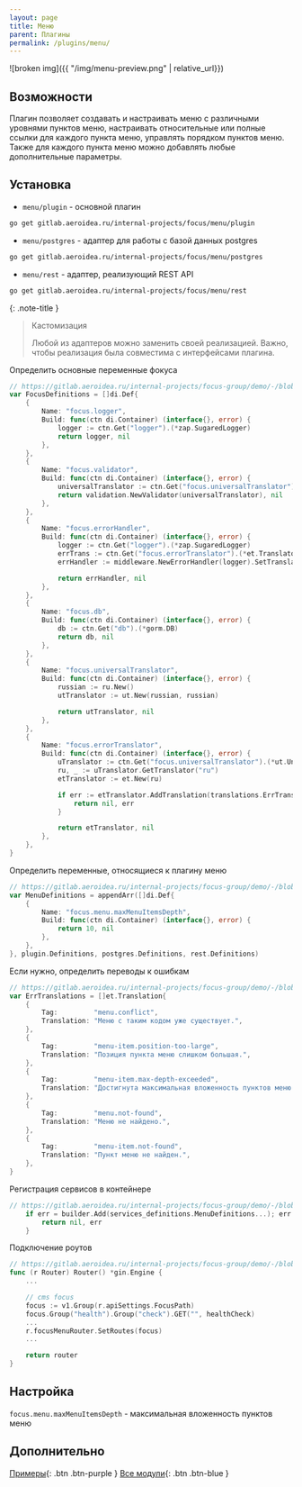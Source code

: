 ```yaml
---
layout: page
title: Меню
parent: Плагины
permalink: /plugins/menu/
---
```


![broken img]({{ "/img/menu-preview.png" | relative_url}})

## Возможности

Плагин позволяет создавать и настраивать меню с различными уровнями пунктов меню, настраивать относительные или полные ссылки для каждого пункта меню, управлять порядком пунктов меню. Также для каждого пункта меню можно добавлять любые дополнительные параметры.

## Установка

* `menu/plugin` - основной плагин

```bash
go get gitlab.aeroidea.ru/internal-projects/focus/menu/plugin
```

* `menu/postgres` - адаптер для работы с базой данных postgres

```bash
go get gitlab.aeroidea.ru/internal-projects/focus/menu/postgres
```

* `menu/rest` - адаптер, реализующий REST API

```bash
go get gitlab.aeroidea.ru/internal-projects/focus/menu/rest
```

{: .note-title }
> Кастомизация
>
> Любой из адаптеров можно заменить своей реализацией. Важно, чтобы реализация была совместима с интерфейсами плагина.

Определить основные переменные фокуса

```go
// https://gitlab.aeroidea.ru/internal-projects/focus-group/demo/-/blob/develop/internal/infrastructure/registry/services_definitions/focus.go#L17
var FocusDefinitions = []di.Def{
	{
		Name: "focus.logger",
		Build: func(ctn di.Container) (interface{}, error) {
			logger := ctn.Get("logger").(*zap.SugaredLogger)
			return logger, nil
		},
	},
	{
		Name: "focus.validator",
		Build: func(ctn di.Container) (interface{}, error) {
			universalTranslator := ctn.Get("focus.universalTranslator").(*ut.UniversalTranslator)
			return validation.NewValidator(universalTranslator), nil
		},
	},
	{
		Name: "focus.errorHandler",
		Build: func(ctn di.Container) (interface{}, error) {
			logger := ctn.Get("logger").(*zap.SugaredLogger)
			errTrans := ctn.Get("focus.errorTranslator").(*et.Translator)
			errHandler := middleware.NewErrorHandler(logger).SetTranslator(errTrans)

			return errHandler, nil
		},
	},
	{
		Name: "focus.db",
		Build: func(ctn di.Container) (interface{}, error) {
			db := ctn.Get("db").(*gorm.DB)
			return db, nil
		},
	},
	{
		Name: "focus.universalTranslator",
		Build: func(ctn di.Container) (interface{}, error) {
			russian := ru.New()
			utTranslator := ut.New(russian, russian)

			return utTranslator, nil
		},
	},
	{
		Name: "focus.errorTranslator",
		Build: func(ctn di.Container) (interface{}, error) {
			uTranslator := ctn.Get("focus.universalTranslator").(*ut.UniversalTranslator)
			ru, _ := uTranslator.GetTranslator("ru")
			etTranslator := et.New(ru)

			if err := etTranslator.AddTranslation(translations.ErrTranslations...); err != nil {
				return nil, err
			}

			return etTranslator, nil
		},
	},
}
```

Определить переменные, относящиеся к плагину меню

```go
// https://gitlab.aeroidea.ru/internal-projects/focus-group/demo/-/blob/develop/internal/infrastructure/registry/services_definitions/menu.go#L11
var MenuDefinitions = appendArr([]di.Def{
	{
		Name: "focus.menu.maxMenuItemsDepth",
		Build: func(ctn di.Container) (interface{}, error) {
			return 10, nil
		},
	},
}, plugin.Definitions, postgres.Definitions, rest.Definitions)
```

Если нужно, определить переводы к ошибкам

```go
// https://gitlab.aeroidea.ru/internal-projects/focus-group/demo/-/blob/develop/internal/infrastructure/registry/services_definitions/translations/translations.go
var ErrTranslations = []et.Translation{
	{
		Tag:         "menu.conflict",
		Translation: "Меню с таким кодом уже существует.",
	},
	{
		Tag:         "menu-item.position-too-large",
		Translation: "Позиция пункта меню слишком большая.",
	},
	{
		Tag:         "menu-item.max-depth-exceeded",
		Translation: "Достигнута максимальная вложенность пунктов меню.",
	},
	{
		Tag:         "menu.not-found",
		Translation: "Меню не найдено.",
	},
	{
		Tag:         "menu-item.not-found",
		Translation: "Пункт меню не найден.",
	},
}
```

Регистрация сервисов в контейнере

```go
// https://gitlab.aeroidea.ru/internal-projects/focus-group/demo/-/blob/develop/internal/infrastructure/registry/container.go#L65
	if err = builder.Add(services_definitions.MenuDefinitions...); err != nil {
		return nil, err
	}
```

Подключение роутов

```go
// https://gitlab.aeroidea.ru/internal-projects/focus-group/demo/-/blob/develop/internal/adapters/rest/router.go#L102
func (r Router) Router() *gin.Engine {
	...

	// cms focus
	focus := v1.Group(r.apiSettings.FocusPath)
	focus.Group("health").Group("check").GET("", healthCheck)
	...
	r.focusMenuRouter.SetRoutes(focus)
	...

	return router
}
```

## Настройка

`focus.menu.maxMenuItemsDepth` - максимальная вложенность пунктов меню

## Дополнительно

[Примеры](https://gitlab.aeroidea.ru/internal-projects/focus-group/demo){: .btn .btn-purple }
[Все модули](https://gitlab.aeroidea.ru/internal-projects/focus/-/tree/develop/menu){: .btn .btn-blue }